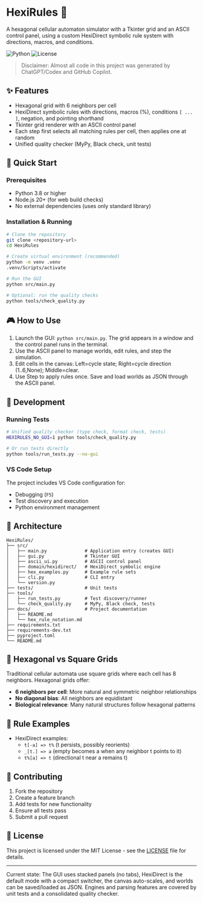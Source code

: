 # HexiRules 🔬

A hexagonal cellular automaton simulator with a Tkinter grid and an ASCII control panel, using a custom HexiDirect symbolic rule system with directions, macros, and conditions.

![Python](https://img.shields.io/badge/python-v3.8+-blue.svg)
![License](https://img.shields.io/badge/license-MIT-green.svg)

> Disclaimer: Almost all code in this project was generated by ChatGPT/Codex and GitHub Copilot.

## ✨ Features

- Hexagonal grid with 6 neighbors per cell
- HexiDirect symbolic rules with directions, macros (%), conditions `[ ... ]`, negation, and pointing shorthand
- Tkinter grid renderer with an ASCII control panel
- Each step first selects all matching rules per cell, then applies one at random
- Unified quality checker (MyPy, Black check, unit tests)

## 🚀 Quick Start

### Prerequisites
- Python 3.8 or higher
- Node.js 20+ (for web build checks)
- No external dependencies (uses only standard library)

### Installation & Running

```bash
# Clone the repository
git clone <repository-url>
cd HexiRules

# Create virtual environment (recommended)
python -m venv .venv
.venv/Scripts/activate

# Run the GUI
python src/main.py

# Optional: run the quality checks
python tools/check_quality.py
```

## 🎮 How to Use

1. Launch the GUI: `python src/main.py`. The grid appears in a window and the control panel runs in the terminal.
2. Use the ASCII panel to manage worlds, edit rules, and step the simulation.
3. Edit cells in the canvas: Left=cycle state; Right=cycle direction (1..6,None); Middle=clear.
4. Use Step to apply rules once. Save and load worlds as JSON through the ASCII panel.

## 🧪 Development

### Running Tests
```bash
# Unified quality checker (type check, format check, tests)
HEXIRULES_NO_GUI=1 python tools/check_quality.py

# Or run tests directly
python tools/run_tests.py --no-gui
```

### VS Code Setup
The project includes VS Code configuration for:
- Debugging (`F5`)
- Test discovery and execution
- Python environment management

## 📐 Architecture

```
HexiRules/
├── src/
│   ├── main.py              # Application entry (creates GUI)
│   ├── gui.py               # Tkinter GUI
│   ├── ascii_ui.py          # ASCII control panel
│   ├── domain/hexidirect/   # HexiDirect symbolic engine
│   ├── hex_examples.py      # Example rule sets
│   ├── cli.py               # CLI entry
│   └── version.py
├── tests/                   # Unit tests
├── tools/
│   ├── run_tests.py         # Test discovery/runner
│   └── check_quality.py     # MyPy, Black check, tests
├── docs/                    # Project documentation
│   ├── README.md
│   └── hex_rule_notation.md
├── requirements.txt
├── requirements-dev.txt
├── pyproject.toml
└── README.md
```

## 🔬 Hexagonal vs Square Grids

Traditional cellular automata use square grids where each cell has 8 neighbors. Hexagonal grids offer:
- **6 neighbors per cell**: More natural and symmetric neighbor relationships
- **No diagonal bias**: All neighbors are equidistant
- **Biological relevance**: Many natural structures follow hexagonal patterns

## 🎯 Rule Examples

- HexiDirect examples:
   - `t[-a] => t%` (t persists, possibly reorients)
   - `_[t.] => a` (empty becomes a when any neighbor t points to it)
   - `t%[a] => t` (directional t near a remains t)

## 🤝 Contributing

1. Fork the repository
2. Create a feature branch
3. Add tests for new functionality
4. Ensure all tests pass
5. Submit a pull request

## 📄 License

This project is licensed under the MIT License - see the [LICENSE](LICENSE) file for details.

---
Current state: The GUI uses stacked panels (no tabs), HexiDirect is the default mode with a compact switcher, the canvas auto-scales, and worlds can be saved/loaded as JSON. Engines and parsing features are covered by unit tests and a consolidated quality checker.


